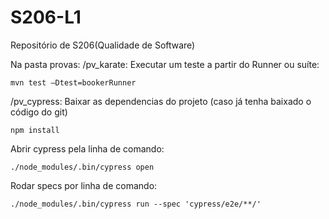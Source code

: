 # S206-L1
Repositório de S206(Qualidade de Software)

Na pasta provas:
/pv_karate:
  Executar um teste a partir do Runner ou suíte:
  ```
  mvn test –Dtest=bookerRunner 
  ```

/pv_cypress:
  Baixar as dependencias do projeto (caso já tenha baixado o código do git)
  ```
  npm install
  ```

  Abrir cypress pela linha de comando:
  ```
  ./node_modules/.bin/cypress open
  ```

  Rodar specs por linha de comando:
  ```
  ./node_modules/.bin/cypress run --spec 'cypress/e2e/**/'
  ```